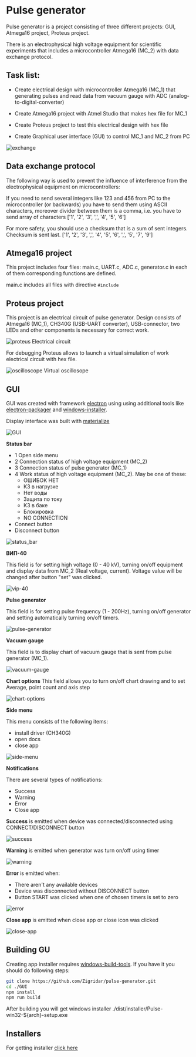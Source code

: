 # Pulse generator

Pulse generator is a project consisting of three different projects: GUI, Atmega16 project, Proteus project.

There is an electrophysical high voltage equipment for scientific experiments that includes a microcontroller Atmega16 (MC_2) with data exchange protocol.

Task list:
-
- Create electrical design with microcontroller Atmega16 (MC_1) that generating pulses and read data from vacuum gauge with ADC (analog-to-digital-converter)

- Create Atmega16 project with Atmel Studio that makes hex file for MC_1

- Create Proteus project to test this electrical design with hex file

- Create Graphical user interface (GUI) to control MC_1 and MC_2 from PC

![exchange](https://github.com/Zigridar/pulse-generator/blob/master/GUI/img/exchange.png)

Data exchange protocol
-
The following way is used to prevent the influence of interference from the electrophysical equipment on microcontrollers:

If you need to send several integers like 123 and 456 from PC to the microcontroller (or backwards) you have to send them using ASCII characters, moreover divider between them is a comma, i.e. you have to send array of characters
['1', '2', '3', ',', '4', '5', '6']

For more safety, you should use a checksum that is a sum of sent integers. Checksum is sent last.
['1', '2', '3', ',', '4', '5', '6', ',', '5', '7', '9']

Atmega16 project
----
This project includes four files: main.c, UART.c, ADC.c, generator.c in each of them corresponding functions are defined.

main.c includes all files with directive `#include`

Proteus project
----

This project is an electrical circuit of pulse generator. Design consists of Atmega16 (MC_1), CH340G (USB-UART converter), USB-connector, two LEDs and other components is necessary for correct work.

![proteus](https://github.com/Zigridar/pulse-generator/blob/master/GUI/img/proteus.png)
Electrical circuit

For debugging Proteus allows to launch a virtual simulation of work electrical circuit with hex file.

![oscilloscope](https://github.com/Zigridar/pulse-generator/blob/master/GUI/img/oscilloscope.png)
Virtual oscillosope

GUI
----
GUI was created with framework [electron](https://electronjs.org/) using using additional tools like [electron-packager](https://github.com/electron/electron-packager) and [windows-installer](https://github.com/electron/windows-installer).

Display interface was built with [materialize](https://materializecss.com/)

![GUI](https://github.com/Zigridar/pulse-generator/blob/master/GUI/img/display.png)

**Status bar**
+ 1 Open side menu
+ 2 Connection status of high voltage equipment (MC_2)
+ 3 Connection status of pulse generator (MC_1)
+ 4 Work status of high voltage equipment (MC_2). May be one of these:
   + ОШИБОК НЕТ
   + КЗ в нагрузке
   + Нет воды
   + Защита по току
   + КЗ в баке
   + Блокировка
   + NO CONNECTION
+ Connect button
+ Disconnect button

![status_bar](https://github.com/Zigridar/pulse-generator/blob/master/GUI/img/navbar.png)

**ВИП-40**

This field is for setting high voltage (0 - 40 kV), turning on/off equipment and display data from MC_2 (Real voltage, current).
Voltage value will be changed after button "set" was clicked.

![vip-40](https://github.com/Zigridar/pulse-generator/blob/master/GUI/img/vip-40.png)

**Pulse generator**

This field is for setting pulse frequency (1 - 200Hz), turning on/off generator and setting automatically turning on/off timers.

![pulse-generator](https://github.com/Zigridar/pulse-generator/blob/master/GUI/img/pulse-generator.png)

**Vacuum gauge**

This field is to display chart of vacuum gauge that is sent from pulse generator (MC_1).

![vacuum-gauge](https://github.com/Zigridar/pulse-generator/blob/master/GUI/img/chart.png)

**Chart options**
This field allows you to turn on/off chart drawing and to set Average, point count and axis step

![chart-options](https://github.com/Zigridar/pulse-generator/blob/master/GUI/img/chart-options.png)

**Side menu**

This menu consists of the following items:
+ install driver (CH340G)
+ open docs
+ close app

![side-menu](https://github.com/Zigridar/pulse-generator/blob/master/GUI/img/side.png)

**Notifications**

There are several types of notifications:
+ Success
+ Warning
+ Error
+ Close app

**Success** is emitted when device was connected/disconnected using CONNECT/DISCONNECT button

![success](https://github.com/Zigridar/pulse-generator/blob/master/GUI/img/success.png)

**Warning** is emitted when generator was turn on/off using timer

![warning](https://github.com/Zigridar/pulse-generator/blob/master/GUI/img/warning.png)

**Error** is emitted when:
+ There aren't any available devices
+ Device was disconnected without DISCONNECT button
+ Button START was clicked when one of chosen timers is set to zero

![error](https://github.com/Zigridar/pulse-generator/blob/master/GUI/img/error.png)

**Close app** is emitted when close app or close icon was clicked

![close-app](https://github.com/Zigridar/pulse-generator/blob/master/GUI/img/close.png)

Building GU
--
Creating app installer requires [windows-build-tools](https://github.com/felixrieseberg/windows-build-tools).
If you have it you should do following steps:
```sh
git clone https://github.com/Zigridar/pulse-generator.git
cd ./GUI
npm install
npm run build
```
After building you will get windows installer ./dist/installer/Pulse-win32-${arch}-setup.exe

Installers
--
For getting installer [click here](https://yadi.sk/d/YT8USqbB1MvabQ)
